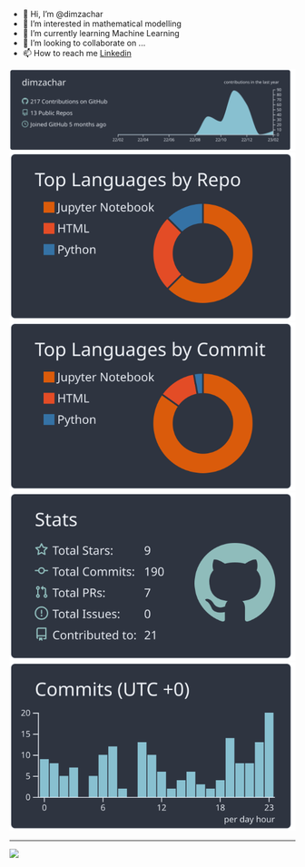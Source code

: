 - 👋 Hi, I’m @dimzachar
- 👀 I’m interested in mathematical modelling
- 🌱 I’m currently learning Machine Learning
- 💞️ I’m looking to collaborate on ...
- 📫 How to reach me [Linkedin](https://www.linkedin.com/in/zacharenakis/)


[![](https://raw.githubusercontent.com/dimzachar/github-profile-summary-cards/master/profile-summary-card-output/nord_dark/0-profile-details.svg)](https://github.com/vn7n24fzkq/github-profile-summary-cards)
[![](https://raw.githubusercontent.com/dimzachar/github-profile-summary-cards/master/profile-summary-card-output/nord_dark/1-repos-per-language.svg)](https://github.com/vn7n24fzkq/github-profile-summary-cards) [![](https://raw.githubusercontent.com/dimzachar/github-profile-summary-cards/master/profile-summary-card-output/nord_dark/2-most-commit-language.svg)](https://github.com/vn7n24fzkq/github-profile-summary-cards)
[![](https://raw.githubusercontent.com/dimzachar/github-profile-summary-cards/master/profile-summary-card-output/nord_dark/3-stats.svg)](https://github.com/vn7n24fzkq/github-profile-summary-cards) [![](https://raw.githubusercontent.com/dimzachar/github-profile-summary-cards/master/profile-summary-card-output/nord_dark/4-productive-time.svg)](https://github.com/vn7n24fzkq/github-profile-summary-cards)

---
[![](https://visitcount.itsvg.in/api?id=dimzachar&label=Profile%20Views&color=10&icon=6&pretty=false)](https://visitcount.itsvg.in)

